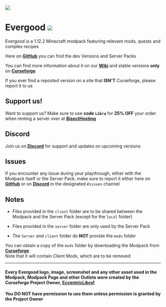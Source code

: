 <img src="https://i.imgur.com/a29VwGL.png" align="center" />

# Evergood <a href=https://www.curseforge.com/minecraft/modpacks/evergood> <img src="http://cf.way2muchnoise.eu/398982.svg"> </a>
Evergood is a 1.12.2 Minecraft modpack featuring relevant mods, quests and complex recipes

Here on [**GitHub**](https://github.com/EvergoodTeam/Evergood/releases) you can find the dev Versions and Server Packs

You can find more information about it on our [**Wiki**](https://evergoodteam.github.io/modpacks/evergood) and stable versions **only** on [**Curseforge**](https://www.curseforge.com/minecraft/modpacks/evergood)

If you ever find a reposted version on a site that **ISN'T** Curseforge, please report it to us

## Support us!
Want to support us? Make sure to use **code ```Libra```** for **25% OFF** your order when renting a server over at [**BisectHosting**](https://www.bisecthosting.com/Libra)

## Discord
Join us on [**Discord**](https://discord.gg/k2P68Y8) for support and updates on upcoming versions

## Issues
If you encounter any issue during your playthrough, either with the Modpack itself or the Server Pack, make sure to report it either here on [**GitHub**](https://github.com/EvergoodTeam/EvergoodRefabricated/issues) or on [**Discord**](https://discord.gg/k2P68Y8) in the designated ```#issues``` channel

## Notes
- Files provided in the ```client``` folder are to be shared between the Modpack and the Server Pack (except for the ```local``` folder)

- Files provided in the ```server``` folder are only used by the Server Pack

- The ```Server``` and ```client``` folder do **NOT** provide the ```mods``` folder

You can obtain a copy of the ```mods``` folder by downloading the Modpack from [**Curseforge**](https://www.curseforge.com/minecraft/modpacks/evergood/files)  
Note that it will contain Client Mods, which are to be removed  

***

#### Every Evergood logo, image, screenshot and any other asset used in the Modpack, Modpack Page and other Outlets were created by the Curseforge Project Owner, [EccentricLibra1](https://www.curseforge.com/members/eccentriclibra1)
#### You **DO NOT** have permission to use them unless permission is granted by the Project Owner

